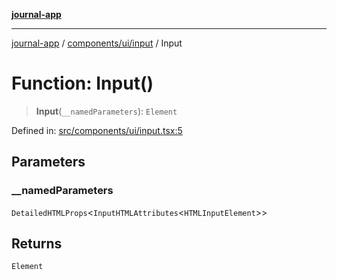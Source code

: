 [**journal-app**](../../../../README.md)

***

[journal-app](../../../../modules.md) / [components/ui/input](../README.md) / Input

# Function: Input()

> **Input**(`__namedParameters`): `Element`

Defined in: [src/components/ui/input.tsx:5](https://github.com/FullStackExam/shamiri-journaling/blob/2429a79bf524ec1d1bc42e8c42aa2b20457e1d23/src/components/ui/input.tsx#L5)

## Parameters

### \_\_namedParameters

`DetailedHTMLProps`\<`InputHTMLAttributes`\<`HTMLInputElement`\>\>

## Returns

`Element`
